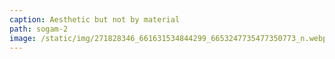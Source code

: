 ```yaml
---
caption: Aesthetic but not by material
path: sogam-2
image: /static/img/271828346_661631534844299_6653247735477350773_n.webp
---
```

